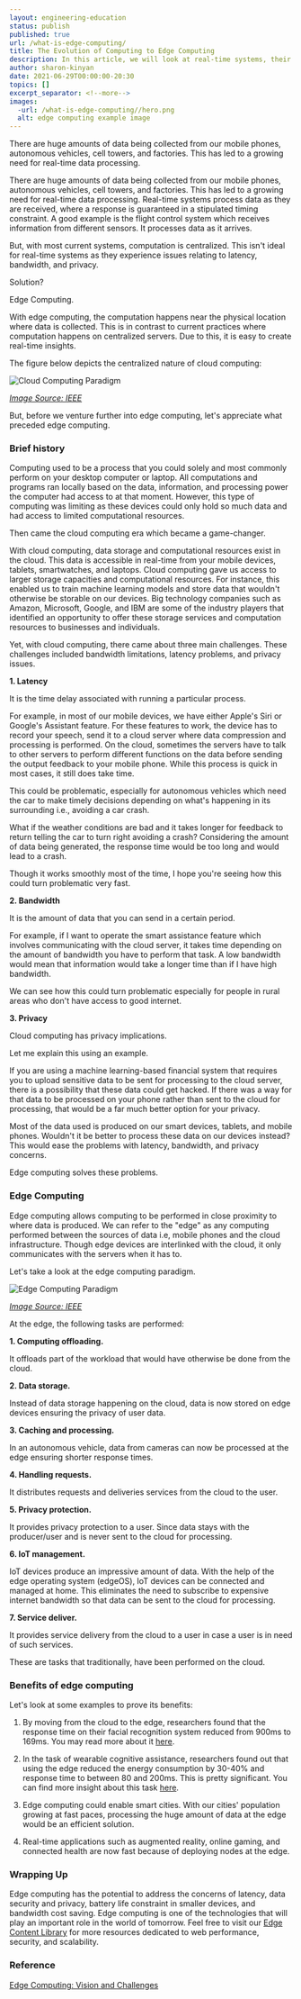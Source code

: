 ```yaml
---
layout: engineering-education
status: publish
published: true
url: /what-is-edge-computing/
title: The Evolution of Computing to Edge Computing
description: In this article, we will look at real-time systems, their challenges and compare them to edge computing and its benefits.
author: sharon-kinyan
date: 2021-06-29T00:00:00-20:30
topics: []
excerpt_separator: <!--more-->
images:
  -url: /what-is-edge-computing//hero.png
  alt: edge computing example image
---
```

There are huge amounts of data being collected from our mobile phones, autonomous vehicles, cell towers, and factories. This has led to a growing need for real-time data processing. 
<!--more-->

There are huge amounts of data being collected from our mobile phones, autonomous vehicles, cell towers, and factories. This has led to a growing need for real-time data processing. Real-time systems process data as they are received, where a response is guaranteed in a stipulated timing constraint. A good example is the flight control system which receives information from different sensors. It processes data as it arrives. 

But, with most current systems, computation is centralized. This isn't ideal for real-time systems as they experience issues relating to latency, bandwidth, and privacy.

Solution? 

Edge Computing.

With edge computing, the computation happens near the physical location where data is collected. This is in contrast to current practices where computation happens on centralized servers. Due to this, it is easy to create real-time insights.

The figure below depicts the centralized nature of cloud computing:

![Cloud Computing Paradigm](/engineering-education/content/articles/cloud-computing.PNG)

*[Image Source: IEEE](https://ieeexplore.ieee.org/document/7488250/)*

But, before we venture further into edge computing, let's appreciate what preceded edge computing.

### Brief history

Computing used to be a process that you could solely and most commonly perform on your desktop computer or laptop. All computations and programs ran locally based on the data, information, and processing power the computer had access to at that moment. However, this type of computing was limiting as these devices could only hold so much data and had access to limited computational resources.

Then came the cloud computing era which became a game-changer.

With cloud computing, data storage and computational resources exist in the cloud. This data is accessible in real-time from your mobile devices, tablets, smartwatches, and laptops. Cloud computing gave us access to larger storage capacities and computational resources. For instance, this enabled us to train machine learning models and store data that wouldn't otherwise be storable on our devices. Big technology companies such as Amazon, Microsoft, Google, and IBM are some of the industry players that identified an opportunity to offer these storage services and computation resources to businesses and individuals.

Yet, with cloud computing, there came about three main challenges. These challenges included bandwidth limitations, latency problems, and privacy issues.   

**1. Latency**

It is the time delay associated with running a particular process. 

For example, in most of our mobile devices, we have either Apple's Siri or Google's Assistant feature. For these features to work, the device has to record your speech, send it to a cloud server where data compression and processing is performed. On the cloud, sometimes the servers have to talk to other servers to perform different functions on the data before sending the output feedback to your mobile phone. While this process is quick in most cases, it still does take time.

This could be problematic, especially for autonomous vehicles which need the car to make timely decisions depending on what's happening in its surrounding i.e., avoiding a car crash. 

What if the weather conditions are bad and it takes longer for feedback to return telling the car to turn right avoiding a crash? 
Considering the amount of data being generated, the response time would be too long and would lead to a crash.

Though it works smoothly most of the time, I hope you're seeing how this could turn problematic very fast. 

**2. Bandwidth**

It is the amount of data that you can send in a certain period. 

For example, if I want to operate the smart assistance feature which involves communicating with the cloud server, it takes time depending on the amount of bandwidth you have to perform that task. A low bandwidth would mean that information would take a longer time than if I have high bandwidth.

We can see how this could turn problematic especially for people in rural areas who don't have access to good internet.

**3. Privacy**

Cloud computing has privacy implications. 

Let me explain this using an example.

If you are using a machine learning-based financial system that requires you to upload sensitive data to be sent for processing to the cloud server, there is a possibility that these data could get hacked. If there was a way for that data to be processed on your phone rather than sent to the cloud for processing, that would be a far much better option for your privacy.

Most of the data used is produced on our smart devices, tablets, and mobile phones. Wouldn't it be better to process these data on our devices instead? This would ease the problems with latency, bandwidth, and privacy concerns.

Edge computing solves these problems.

### Edge Computing

Edge computing allows computing to be performed in close proximity to where data is produced. We can refer to the "edge" as any computing performed between the sources of data i.e, mobile phones and the cloud infrastructure. Though edge devices are interlinked with the cloud, it only communicates with the servers when it has to.

Let's take a look at the edge computing paradigm.

![Edge Computing Paradigm](/engineering-education/content/articles/edge-computing.PNG)

*[Image Source: IEEE](https://ieeexplore.ieee.org/document/7488250/)*

At the edge, the following tasks are performed:

**1. Computing offloading.** 

It offloads part of the workload that would have otherwise be done from the cloud.

**2. Data storage.** 

Instead of data storage happening on the cloud, data is now stored on edge devices ensuring the privacy of user data.

**3. Caching and processing.** 

In an autonomous vehicle, data from cameras can now be processed at the edge ensuring shorter response times. 

**4. Handling requests.** 

It distributes requests and deliveries services from the cloud to the user.

**5. Privacy protection.**

It provides privacy protection to a user. Since data stays with the producer/user and is never sent to the cloud for processing.

**6. IoT management.**

IoT devices produce an impressive amount of data. With the help of the edge operating system (edgeOS), IoT devices can be connected and managed at home. This eliminates the need to subscribe to expensive internet bandwidth so that data can be sent to the cloud for processing. 

**7. Service deliver.**

It provides service delivery from the cloud to a user in case a user is in need of such services.  

These are tasks that traditionally, have been performed on the cloud. 

### Benefits of edge computing

Let's look at some examples to prove its benefits:

1. By moving from the cloud to the edge, researchers found that the response time on their facial recognition system reduced from 900ms to 169ms. You may read more about it [here](https://www.researchgate.net/publication/301691282_Fog_Computing_Platform_and_Applications). 

2. In the task of wearable cognitive assistance, researchers found out that using the edge reduced the energy consumption by 30-40% and response time to between 80 and 200ms. This is pretty significant. You can find more insight about this task [here](https://www.cs.cmu.edu/~satya/docdir/ha-mobisys2014.pdf).

3. Edge computing could enable smart cities. With our cities' population growing at fast paces, processing the huge amount of data at the edge would be an efficient solution. 

4. Real-time applications such as augmented reality, online gaming, and connected health are now fast because of deploying nodes at the edge.

### Wrapping Up

Edge computing has the potential to address the concerns of latency, data security and privacy, battery life constraint in smaller devices, and bandwidth cost saving. Edge computing is one of the technologies that will play an important role in the world of tomorrow. Feel free to visit our [Edge Content Library](https://www.section.io/edge-compute-content-resources/) for more resources dedicated to web performance, security, and scalability.

### Reference

[Edge Computing: Vision and Challenges](https://ieeexplore.ieee.org/document/7488250)
